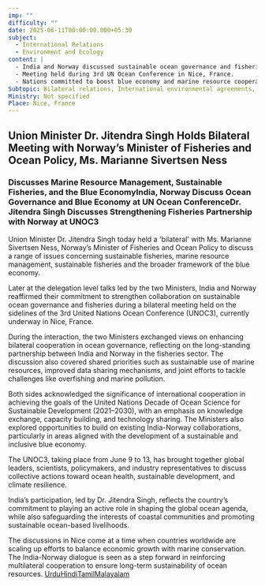 ```yaml
---
imp: ""
difficulty: ""
date: 2025-06-11T00:00:00.000+05:30
subject:
  - International Relations
  - Environment and Ecology
content: |
  - India and Norway discussed sustainable ocean governance and fisheries.
  - Meeting held during 3rd UN Ocean Conference in Nice, France.
  - Nations committed to boost blue economy and marine resource cooperation.
Subtopic: Bilateral relations, International environmental agreements, Blue Economy, Marine resource management
Ministry: Not specified
Place: Nice, France
---
```


## Union Minister Dr. Jitendra Singh Holds Bilateral Meeting with Norway’s Minister of Fisheries and Ocean Policy, Ms. Marianne Sivertsen Ness

### Discusses Marine Resource Management, Sustainable Fisheries, and the Blue EconomyIndia, Norway Discuss Ocean Governance and Blue Economy at UN Ocean ConferenceDr. Jitendra Singh Discusses Strengthening Fisheries Partnership with Norway at UNOC3

Union Minister Dr. Jitendra Singh today held a 'bilateral' with Ms. Marianne Sivertsen Ness, Norway’s Minister of Fisheries and Ocean Policy to discuss a range of issues concerning sustainable fisheries, marine resource management, sustainable fisheries and the broader framework of the blue economy.

Later at the delegation level talks led by the two Ministers, India and Norway reaffirmed their commitment to strengthen collaboration on sustainable ocean governance and fisheries during a bilateral meeting held on the sidelines of the 3rd United Nations Ocean Conference (UNOC3), currently underway in Nice, France.

During the interaction, the two Ministers exchanged views on enhancing bilateral cooperation in ocean governance, reflecting on the long-standing partnership between India and Norway in the fisheries sector. The discussion also covered shared priorities such as sustainable use of marine resources, improved data sharing mechanisms, and joint efforts to tackle challenges like overfishing and marine pollution.

Both sides acknowledged the significance of international cooperation in achieving the goals of the United Nations Decade of Ocean Science for Sustainable Development (2021–2030), with an emphasis on knowledge exchange, capacity building, and technology sharing. The Ministers also explored opportunities to build on existing India-Norway collaborations, particularly in areas aligned with the development of a sustainable and inclusive blue economy.

The UNOC3, taking place from June 9 to 13, has brought together global leaders, scientists, policymakers, and industry representatives to discuss collective actions toward ocean health, sustainable development, and climate resilience.

India’s participation, led by Dr. Jitendra Singh, reflects the country’s commitment to playing an active role in shaping the global ocean agenda, while also safeguarding the interests of coastal communities and promoting sustainable ocean-based livelihoods.

The discussions in Nice come at a time when countries worldwide are scaling up efforts to balance economic growth with marine conservation. The India-Norway dialogue is seen as a step forward in reinforcing multilateral cooperation to ensure long-term sustainability of ocean resources.
[Urdu](https://pib.gov.in/PressReleasePage.aspx?PRID=2135623)[Hindi](https://pib.gov.in/PressReleasePage.aspx?PRID=2135621)[Tamil](https://pib.gov.in/PressReleasePage.aspx?PRID=2135614)[Malayalam](https://pib.gov.in/PressReleasePage.aspx?PRID=2135802)